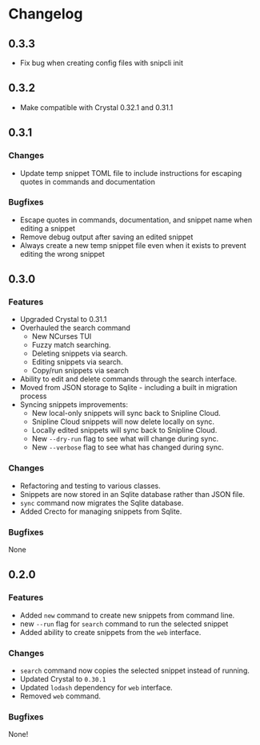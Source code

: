 # Changelog

## 0.3.3

* Fix bug when creating config files with snipcli init

## 0.3.2

* Make compatible with Crystal 0.32.1 and 0.31.1

## 0.3.1

### Changes

* Update temp snippet TOML file to include instructions for escaping quotes in commands and documentation

### Bugfixes

* Escape quotes in commands, documentation, and snippet name when editing a snippet
* Remove debug output after saving an edited snippet
* Always create a new temp snippet file even when it exists to prevent editing the wrong snippet

## 0.3.0

### Features

* Upgraded Crystal to 0.31.1
* Overhauled the search command
	* New NCurses TUI
	* Fuzzy match searching.
	* Deleting snippets via search.
	* Editing snippets via search.
	* Copy/run snippets via search
* Ability to edit and delete commands through the search interface.
* Moved from JSON storage to Sqlite - including a built in migration process
* Syncing snippets improvements:
	* New local-only snippets will sync back to Snipline Cloud.
	* Snipline Cloud snippets will now delete locally on sync.
	* Locally edited snippets will sync back to Snipline Cloud.
	* New `--dry-run` flag to see what will change during sync.
	* New `--verbose` flag to see what has changed during sync.

### Changes

* Refactoring and testing to various classes.
* Snippets are now stored in an Sqlite database rather than JSON file.
* `sync` command now migrates the Sqlite database.
* Added Crecto for managing snippets from Sqlite.

### Bugfixes

None

## 0.2.0

### Features

* Added `new` command to create new snippets from command line.
* new `--run` flag for `search` command to run the selected snippet
* Added ability to create snippets from the `web` interface.

### Changes

* `search` command now copies the selected snippet instead of running.
* Updated Crystal to `0.30.1`
* Updated `lodash` dependency for `web` interface.
* Removed `web` command.

### Bugfixes

None!
